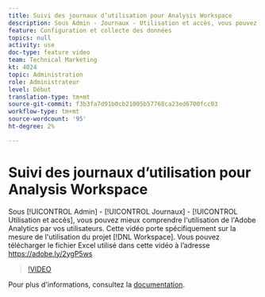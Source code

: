 ```yaml
---
title: Suivi des journaux d’utilisation pour Analysis Workspace
description: Sous Admin - Journaux - Utilisation et accès, vous pouvez mieux comprendre l’utilisation de Adobe Analytics par vos utilisateurs. Cette vidéo porte spécifiquement sur la mesure de l’utilisation des projets Workspace.
feature: Configuration et collecte des données
topics: null
activity: use
doc-type: feature video
team: Technical Marketing
kt: 4024
topic: Administration
role: Administrateur
level: Début
translation-type: tm+mt
source-git-commit: f3b3fa7d91b0cb21005b57768ca23ed6700fcc03
workflow-type: tm+mt
source-wordcount: '95'
ht-degree: 2%

---
```



# Suivi des journaux d’utilisation pour Analysis Workspace

Sous [!UICONTROL Admin] - [!UICONTROL Journaux] - [!UICONTROL Utilisation et accès], vous pouvez mieux comprendre l&#39;utilisation de l&#39;Adobe Analytics par vos utilisateurs. Cette vidéo porte spécifiquement sur la mesure de l&#39;utilisation du projet [!DNL Workspace]. Vous pouvez télécharger le fichier Excel utilisé dans cette vidéo à l’adresse https://adobe.ly/2ygP5ws

>[!VIDEO](https://video.tv.adobe.com/v/29768/?quality=12)

Pour plus d&#39;informations, consultez la [documentation](https://docs.adobe.com/help/en/analytics/admin/admin-tools/logs.html).
